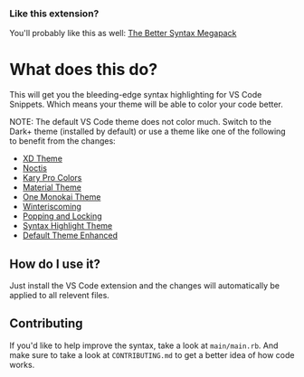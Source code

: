 ### Like this extension?
You'll probably like this as well: [The Better Syntax Megapack](https://marketplace.visualstudio.com/items?itemName=jeff-hykin.better-syntax)

# What does this do?
This will get you the bleeding-edge syntax highlighting for VS Code Snippets. Which means your theme will be able to color your code better.

NOTE: The default VS Code theme does not color much. Switch to the Dark+ theme (installed by default) or use a theme like one of the following to benefit from the changes:
- [XD Theme](https://marketplace.visualstudio.com/items?itemName=jeff-hykin.xd-theme)
- [Noctis](https://marketplace.visualstudio.com/items?itemName=liviuschera.noctis)
- [Kary Pro Colors](https://marketplace.visualstudio.com/items?itemName=karyfoundation.theme-karyfoundation-themes)
- [Material Theme](https://marketplace.visualstudio.com/items?itemName=Equinusocio.vsc-material-theme)
- [One Monokai Theme](https://marketplace.visualstudio.com/items?itemName=azemoh.one-monokai)
- [Winteriscoming](https://marketplace.visualstudio.com/items?itemName=johnpapa.winteriscoming)
- [Popping and Locking](https://marketplace.visualstudio.com/items?itemName=hedinne.popping-and-locking-vscode)
- [Syntax Highlight Theme](https://marketplace.visualstudio.com/items?itemName=peaceshi.syntax-highlight)
- [Default Theme Enhanced](https://marketplace.visualstudio.com/items?itemName=ms-vscode.cpptools-themes)

## How do I use it?
Just install the VS Code extension and the changes will automatically be applied to all relevent files.

<!-- # Before and After (Material Theme)
Before                     | After 
:-------------------------:|:-------------------------:
![material_before](https://user-images.githubusercontent.com/17692058/59826753-83abd080-92fc-11e9-9dfb-d891da55cd13.png) | ![material_after](https://user-images.githubusercontent.com/17692058/59826766-8ad2de80-92fc-11e9-9bd6-3496ed5c917b.png) -->

## Contributing
If you'd like to help improve the syntax, take a look at `main/main.rb`. And make sure to take a look at `CONTRIBUTING.md` to get a better idea of how code works.